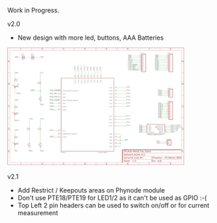 Work in Progress. 


v2.0

  - New design with more led, buttons, AAA Batteries

<img src="devboard_kw2xd_circuit_v2.0.png" alt="v1.0 board circuit" width="400px"/>


v2.1

  - Add Restrict / Keepouts areas on Phynode module
  - Don't use  PTE18/PTE19 for LED1/2 as it can't be used as  GPIO :-(  
  - Top Left 2 pin headers can be used to switch on/off or for current measurement
